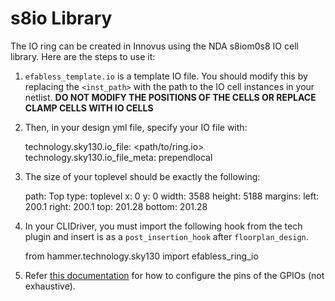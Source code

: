 # s8io Library

The IO ring can be created in Innovus using the NDA s8iom0s8 IO cell library. Here are the steps to use it:

1. `efabless_template.io` is a template IO file. You should modify this by replacing the `<inst_path>` with the path to the IO cell instances in your netlist. **DO NOT MODIFY THE POSITIONS OF THE CELLS OR REPLACE CLAMP CELLS WITH IO CELLS**

2. Then, in your design yml file, specify your IO file with:

    technology.sky130.io_file: <path/to/ring.io>
    technology.sky130.io_file_meta: prependlocal

3. The size of your toplevel should be exactly the following:

    path: Top
    type: toplevel
    x: 0
    y: 0
    width: 3588
    height: 5188
    margins:
      left: 200.1
      right: 200.1
      top: 201.28
      bottom: 201.28

4. In your CLIDriver, you must import the following hook from the tech plugin and insert is as a `post_insertion_hook` after `floorplan_design`.

    from hammer.technology.sky130 import efabless_ring_io

5. Refer [this documentation](https://skywater-pdk.readthedocs.io/en/main/contents/libraries/sky130_fd_io/docs/user_guide.html) for how to configure the pins of the GPIOs (not exhaustive).
